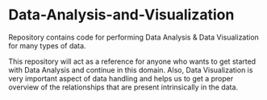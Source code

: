 # Data-Analysis-and-Visualization
Repository contains code for performing Data Analysis &amp; Data Visualization for many types of data.


This repository will act as a reference for anyone who wants to get started with Data Analysis and continue in this domain. Also, Data Visualization is very important aspect of data handling and helps us to get a proper overview of the relationships that are present intrinsically in the data. 
